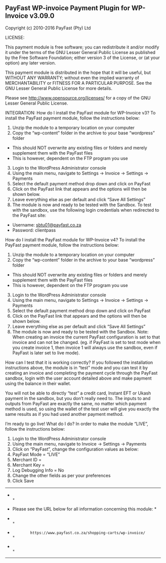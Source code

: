 PayFast WP-invoice Payment Plugin for WP-Invoice v3.09.0
------------------------------------------------------------------------------
Copyright (c) 2010-2016 PayFast (Pty) Ltd

LICENSE:
 
This payment module is free software; you can redistribute it and/or modify
it under the terms of the GNU Lesser General Public License as published
by the Free Software Foundation; either version 3 of the License, or (at
your option) any later version.

This payment module is distributed in the hope that it will be useful, but
WITHOUT ANY WARRANTY; without even the implied warranty of MERCHANTABILITY
or FITNESS FOR A PARTICULAR PURPOSE. See the GNU Lesser General Public
License for more details.

Please see http://www.opensource.org/licenses/ for a copy of the GNU Lesser
General Public License.

INTEGRATION:
How do I install the PayFast module for WP-Invoice v3?
To install the PayFast payment module, follow the instructions below:

1. Unzip the module to a temporary location on your computer
2. Copy the “wp-content” folder in the archive to your base “wordpress” folder
- This should NOT overwrite any existing files or folders and merely supplement them with the PayFast files
- This is however, dependent on the FTP program you use
3. Login to the WordPress Administrator console
4. Using the main menu, navigate to Settings -> Invoice -> Settings -> Payments
5. Select the default payment method drop down and click on PayFast
6. Click on the PayFast link that appears and the options will then be shown below.
7. Leave everything else as per default and click “Save All Settings”
8. The module is now and ready to be tested with the Sandbox. To test with the sandbox, use the following login credentials when redirected to the PayFast site:
- Username: sbtu01@payfast.co.za
- Password: clientpass

How do I install the PayFast module for WP-Invoice v4?
To install the PayFast payment module, follow the instructions below:

1. Unzip the module to a temporary location on your computer
2. Copy the “wp-content” folder in the archive to your base “wordpress” folder
- This should NOT overwrite any existing files or folders and merely supplement them with the PayFast files
- This is however, dependent on the FTP program you use
3. Login to the WordPress Administrator console
4. Using the main menu, navigate to Settings -> Invoice -> Settings -> Payments
5. Select the default payment method drop down and click on PayFast
6. Click on the PayFast link that appears and the options will then be shown below.
7. Leave everything else as per default and click “Save All Settings”
8. The module is now and ready to be tested with the Sandbox.
Note: When creating an invoice the current PayFast configuration is set to that invoice and can not be changed. (eg. if PayFast is set to test mode when you create invoice 1, then invoice 1 will always use the sandbox, even if PayFast is later set to live mode).

How can I test that it is working correctly?
If you followed the installation instructions above, the module is in “test” mode and you can test it by creating an invoice and completing the payment cycle through the PayFast sandbox, login with the user account detailed above and make payment using the balance in their wallet.

You will not be able to directly “test” a credit card, Instant EFT or Ukash payment in the sandbox, but you don’t really need to. The inputs to and outputs from PayFast are exactly the same, no matter which payment method is used, so using the wallet of the test user will give you exactly the same results as if you had used another payment method.

I’m ready to go live! What do I do?
In order to make the module “LIVE”, follow the instructions below:

1. Login to the WordPress Administrator console
2. Using the main menu, navigate to Invoice -> Settings -> Payments
3. Click on “PayFast”, change the configuration values as below:
4. PayFast Mode = “LIVE”
5. Merchant ID = <Integration Page>
6. Merchant Key = <Integration Page>
7. Log Debugging Info = No
8. Change the other fields as per your preferences
9. Click Save

******************************************************************************
*                                                                            *
*    Please see the URL below for all information concerning this module:    *
*                                                                            *
*             https://www.payfast.co.za/shopping-carts/wp-invoice/           *
*                                                                            *
******************************************************************************